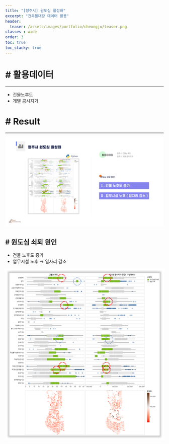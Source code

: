 ```yaml
---
title: "[청주시] 원도심 활성화"
excerpt: "건축물대장 데이터 활용"
header:
  teaser: /assets/images/portfolio/cheongju/teaser.png
classes : wide
order: 3
toc: true
toc_stacky: true
---
```


# # 활용데이터
---
* 건물노후도
* 개별 공시지가

# # Result
---

![result](/assets/images/portfolio/cheongju/result.png)

## # 원도심 쇠퇴 원인
* 건물 노후도 증가
* 업무시설 노후 → 일자리 감소

![result](/assets/images/portfolio/cheongju/teaser.png)

